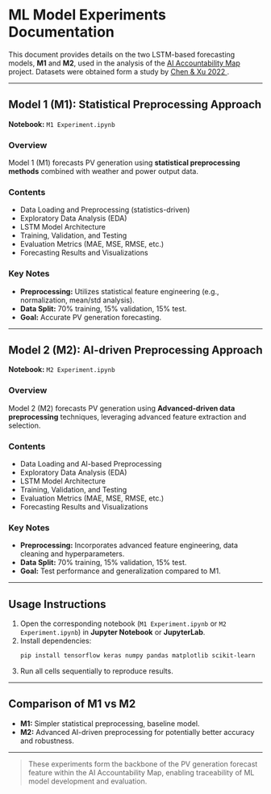 # ML Model Experiments Documentation

This document provides details on the two LSTM-based forecasting models, **M1** and **M2**, used in the analysis of the <a href="https://github.com/Mubarakbose/ai-accountability-map">AI Accountability Map</a> project. Datasets were obtained form a study by <a href="https://www.nature.com/articles/s41597-022-01696-6},
	doi = {10.1038/s41597-022-01696-6"> Chen & Xu 2022 </a>.

---

## **Model 1 (M1): Statistical Preprocessing Approach**

**Notebook:** `M1 Experiment.ipynb`

### **Overview**
Model 1 (M1) forecasts PV generation using **statistical preprocessing methods** combined with weather and power output data.

### **Contents**
- Data Loading and Preprocessing (statistics-driven)
- Exploratory Data Analysis (EDA)
- LSTM Model Architecture
- Training, Validation, and Testing
- Evaluation Metrics (MAE, MSE, RMSE, etc.)
- Forecasting Results and Visualizations

### **Key Notes**
- **Preprocessing:** Utilizes statistical feature engineering (e.g., normalization, mean/std analysis).
- **Data Split:** 70% training, 15% validation, 15% test.
- **Goal:** Accurate PV generation forecasting.

---

## **Model 2 (M2): AI-driven Preprocessing Approach**

**Notebook:** `M2 Experiment.ipynb`

### **Overview**
Model 2 (M2) forecasts PV generation using **Advanced-driven data preprocessing** techniques, leveraging advanced feature extraction and selection.

### **Contents**
- Data Loading and AI-based Preprocessing
- Exploratory Data Analysis (EDA)
- LSTM Model Architecture
- Training, Validation, and Testing
- Evaluation Metrics (MAE, MSE, RMSE, etc.)
- Forecasting Results and Visualizations

### **Key Notes**
- **Preprocessing:** Incorporates advanced feature engineering, data cleaning and hyperparameters.
- **Data Split:** 70% training, 15% validation, 15% test.
- **Goal:** Test performance and generalization compared to M1.

---

## **Usage Instructions**

1. Open the corresponding notebook (`M1 Experiment.ipynb` or `M2 Experiment.ipynb`) in **Jupyter Notebook** or **JupyterLab**.
2. Install dependencies:
   ```bash
   pip install tensorflow keras numpy pandas matplotlib scikit-learn
   ```
3. Run all cells sequentially to reproduce results.

---

## **Comparison of M1 vs M2**
- **M1:** Simpler statistical preprocessing, baseline model.
- **M2:** Advanced AI-driven preprocessing for potentially better accuracy and robustness.

---

> These experiments form the backbone of the PV generation forecast feature within the AI Accountability Map, enabling traceability of ML model development and evaluation.
